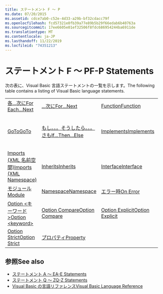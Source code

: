 ```yaml
---
title: ステートメント F ～ P
ms.date: 07/20/2015
ms.assetid: cdce7ab0-c52e-4d33-a29b-bf32cdacc79f
ms.openlocfilehash: fcd57321e0fb39a77e89b5b29f66edab6b40763a
ms.sourcegitcommit: 17ee6605e01ef32506f8fdc686954244ba6911de
ms.translationtype: MT
ms.contentlocale: ja-JP
ms.lasthandoff: 11/22/2019
ms.locfileid: "74351213"
---
```

# <a name="f-p-statements"></a><span data-ttu-id="7c47f-102">ステートメント F ～ P</span><span class="sxs-lookup"><span data-stu-id="7c47f-102">F-P Statements</span></span>
<span data-ttu-id="7c47f-103">次の表に、Visual Basic 言語ステートメントの一覧を示します。</span><span class="sxs-lookup"><span data-stu-id="7c47f-103">The following table contains a listing of Visual Basic language statements.</span></span>  
  
|||||  
|---|---|---|---|  
|[<span data-ttu-id="7c47f-104">各...次に</span><span class="sxs-lookup"><span data-stu-id="7c47f-104">For Each...Next</span></span>](../../../visual-basic/language-reference/statements/for-each-next-statement.md)|[<span data-ttu-id="7c47f-105">...次に</span><span class="sxs-lookup"><span data-stu-id="7c47f-105">For...Next</span></span>](../../../visual-basic/language-reference/statements/for-next-statement.md)|[<span data-ttu-id="7c47f-106">Function</span><span class="sxs-lookup"><span data-stu-id="7c47f-106">Function</span></span>](../../../visual-basic/language-reference/statements/function-statement.md)|[<span data-ttu-id="7c47f-107">Get</span><span class="sxs-lookup"><span data-stu-id="7c47f-107">Get</span></span>](../../../visual-basic/language-reference/statements/get-statement.md)|  
|[<span data-ttu-id="7c47f-108">GoTo</span><span class="sxs-lookup"><span data-stu-id="7c47f-108">GoTo</span></span>](../../../visual-basic/language-reference/statements/goto-statement.md)|[<span data-ttu-id="7c47f-109">もし。。。そうしたら。。。さも</span><span class="sxs-lookup"><span data-stu-id="7c47f-109">If...Then...Else</span></span>](../../../visual-basic/language-reference/statements/if-then-else-statement.md)|[<span data-ttu-id="7c47f-110">Implements</span><span class="sxs-lookup"><span data-stu-id="7c47f-110">Implements</span></span>](../../../visual-basic/language-reference/statements/implements-statement.md)|[<span data-ttu-id="7c47f-111">Imports (.NET 名前空間と型)</span><span class="sxs-lookup"><span data-stu-id="7c47f-111">Imports (.NET Namespace and Type)</span></span>](../../../visual-basic/language-reference/statements/imports-statement-net-namespace-and-type.md)|  
|[<span data-ttu-id="7c47f-112">Imports (XML 名前空間)</span><span class="sxs-lookup"><span data-stu-id="7c47f-112">Imports (XML Namespace)</span></span>](../../../visual-basic/language-reference/statements/imports-statement-xml-namespace.md)|[<span data-ttu-id="7c47f-113">Inherits</span><span class="sxs-lookup"><span data-stu-id="7c47f-113">Inherits</span></span>](../../../visual-basic/language-reference/statements/inherits-statement.md)|[<span data-ttu-id="7c47f-114">Interface</span><span class="sxs-lookup"><span data-stu-id="7c47f-114">Interface</span></span>](../../../visual-basic/language-reference/statements/interface-statement.md)|[<span data-ttu-id="7c47f-115">Mid</span><span class="sxs-lookup"><span data-stu-id="7c47f-115">Mid</span></span>](../../../visual-basic/language-reference/statements/mid-statement.md)|  
|[<span data-ttu-id="7c47f-116">モジュール</span><span class="sxs-lookup"><span data-stu-id="7c47f-116">Module</span></span>](../../../visual-basic/language-reference/statements/module-statement.md)|[<span data-ttu-id="7c47f-117">Namespace</span><span class="sxs-lookup"><span data-stu-id="7c47f-117">Namespace</span></span>](../../../visual-basic/language-reference/statements/namespace-statement.md)|[<span data-ttu-id="7c47f-118">エラー時</span><span class="sxs-lookup"><span data-stu-id="7c47f-118">On Error</span></span>](../../../visual-basic/language-reference/statements/on-error-statement.md)|[<span data-ttu-id="7c47f-119">Operator</span><span class="sxs-lookup"><span data-stu-id="7c47f-119">Operator</span></span>](../../../visual-basic/language-reference/statements/operator-statement.md)|  
|[<span data-ttu-id="7c47f-120">Option \<キーワード ></span><span class="sxs-lookup"><span data-stu-id="7c47f-120">Option \<keyword></span></span>](../../../visual-basic/language-reference/statements/option-keyword-statement.md)|[<span data-ttu-id="7c47f-121">Option Compare</span><span class="sxs-lookup"><span data-stu-id="7c47f-121">Option Compare</span></span>](../../../visual-basic/language-reference/statements/option-compare-statement.md)|[<span data-ttu-id="7c47f-122">Option Explicit</span><span class="sxs-lookup"><span data-stu-id="7c47f-122">Option Explicit</span></span>](../../../visual-basic/language-reference/statements/option-explicit-statement.md)|[<span data-ttu-id="7c47f-123">Option Infer</span><span class="sxs-lookup"><span data-stu-id="7c47f-123">Option Infer</span></span>](../../../visual-basic/language-reference/statements/option-infer-statement.md)|  
|[<span data-ttu-id="7c47f-124">Option Strict</span><span class="sxs-lookup"><span data-stu-id="7c47f-124">Option Strict</span></span>](../../../visual-basic/language-reference/statements/option-strict-statement.md)|[<span data-ttu-id="7c47f-125">プロパティ</span><span class="sxs-lookup"><span data-stu-id="7c47f-125">Property</span></span>](../../../visual-basic/language-reference/statements/property-statement.md)|||  
  
## <a name="see-also"></a><span data-ttu-id="7c47f-126">参照</span><span class="sxs-lookup"><span data-stu-id="7c47f-126">See also</span></span>

- [<span data-ttu-id="7c47f-127">ステートメント A ～ E</span><span class="sxs-lookup"><span data-stu-id="7c47f-127">A-E Statements</span></span>](../../../visual-basic/language-reference/statements/a-e-statements.md)
- [<span data-ttu-id="7c47f-128">ステートメント Q ～ Z</span><span class="sxs-lookup"><span data-stu-id="7c47f-128">Q-Z Statements</span></span>](../../../visual-basic/language-reference/statements/q-z-statements.md)
- [<span data-ttu-id="7c47f-129">Visual Basic の言語リファレンス</span><span class="sxs-lookup"><span data-stu-id="7c47f-129">Visual Basic Language Reference</span></span>](../../../visual-basic/language-reference/index.md)
